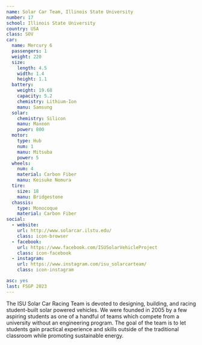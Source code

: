 ```yaml
---
name: Solar Car Team, Illinois State University
number: 17
school: Illinois State University
country: USA
class: SOV
car: 
  name: Mercury 6
  passengers: 1
  weight: 220
  size:
    length: 4.5
    width: 1.4
    height: 1.1
  battery: 
    weight: 19.68
    capacity: 5.2
    chemistry: Lithium-Ion
    manu: Samsung
  solar: 
    chemistry: Silicon
    manu: Maxeon
    power: 800
  motor: 
    type: Hub
    num: 1
    manu: Mitsuba
    power: 5
  wheels: 
    num: 4
    material: Carbon Fiber
    manu: Keisuke Nomura
  tire:
    size: 18
    manu: Bridgestone
  chassis: 
    type: Monocoque
    material: Carbon Fiber
social: 
  - website: 
    url: http://www.solarcar.ilstu.edu/
    class: icon-browser
  - facebook: 
    url: https://www.facebook.com/ISUSolarVehicleProject
    class: icon-facebook
  - instagram: 
    url: https://www.instagram.com/isu_solarcarteam/
    class: icon-instagram

asc: yes
last: FSGP 2023
---
```

The ISU Solar Car Racing Team is devoted to designing, building, and racing student-built solar powered vehicles. We were founded in 2005 by a few aspiring students as one of a handful of teams which compete from a university without an engineering program. The goal of the team is to let students gain practical experience and skills outside of the traditional classroom while promoting sustainable energy.
